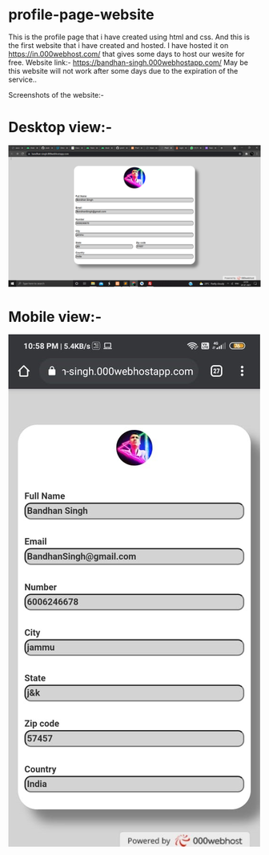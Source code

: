 # profile-page-website
This is the profile page that i have created using html and css.
And this is the first website that i have created and hosted.
I have hosted it on https://in.000webhost.com/ that gives some days to host our wesite  for free.
Website link:- https://bandhan-singh.000webhostapp.com/ May be this website will not work after some days due to the expiration of the service..

Screenshots of the website:-

# Desktop view:-

![alt text](screenshots/desktop-view.png)


# Mobile view:-

![alt text](screenshots/mobile-view.jpg)
